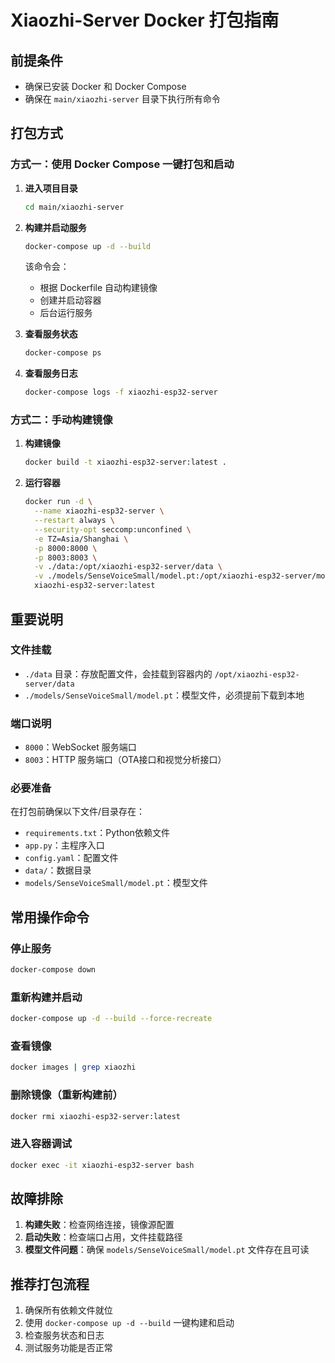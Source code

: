 # Xiaozhi-Server Docker 打包指南

## 前提条件
- 确保已安装 Docker 和 Docker Compose
- 确保在 `main/xiaozhi-server` 目录下执行所有命令

## 打包方式

### 方式一：使用 Docker Compose 一键打包和启动

1. **进入项目目录**
   ```bash
   cd main/xiaozhi-server
   ```

2. **构建并启动服务**
   ```bash
   docker-compose up -d --build
   ```
   
   该命令会：
   - 根据 Dockerfile 自动构建镜像
   - 创建并启动容器
   - 后台运行服务

3. **查看服务状态**
   ```bash
   docker-compose ps
   ```

4. **查看服务日志**
   ```bash
   docker-compose logs -f xiaozhi-esp32-server
   ```

### 方式二：手动构建镜像

1. **构建镜像**
   ```bash
   docker build -t xiaozhi-esp32-server:latest .
   ```

2. **运行容器**
   ```bash
   docker run -d \
     --name xiaozhi-esp32-server \
     --restart always \
     --security-opt seccomp:unconfined \
     -e TZ=Asia/Shanghai \
     -p 8000:8000 \
     -p 8003:8003 \
     -v ./data:/opt/xiaozhi-esp32-server/data \
     -v ./models/SenseVoiceSmall/model.pt:/opt/xiaozhi-esp32-server/models/SenseVoiceSmall/model.pt \
     xiaozhi-esp32-server:latest
   ```

## 重要说明

### 文件挂载
- `./data` 目录：存放配置文件，会挂载到容器内的 `/opt/xiaozhi-esp32-server/data`
- `./models/SenseVoiceSmall/model.pt`：模型文件，必须提前下载到本地

### 端口说明
- `8000`：WebSocket 服务端口
- `8003`：HTTP 服务端口（OTA接口和视觉分析接口）

### 必要准备
在打包前确保以下文件/目录存在：
- `requirements.txt`：Python依赖文件
- `app.py`：主程序入口
- `config.yaml`：配置文件
- `data/`：数据目录
- `models/SenseVoiceSmall/model.pt`：模型文件

## 常用操作命令

### 停止服务
```bash
docker-compose down
```

### 重新构建并启动
```bash
docker-compose up -d --build --force-recreate
```

### 查看镜像
```bash
docker images | grep xiaozhi
```

### 删除镜像（重新构建前）
```bash
docker rmi xiaozhi-esp32-server:latest
```

### 进入容器调试
```bash
docker exec -it xiaozhi-esp32-server bash
```

## 故障排除

1. **构建失败**：检查网络连接，镜像源配置
2. **启动失败**：检查端口占用，文件挂载路径
3. **模型文件问题**：确保 `models/SenseVoiceSmall/model.pt` 文件存在且可读

## 推荐打包流程

1. 确保所有依赖文件就位
2. 使用 `docker-compose up -d --build` 一键构建和启动
3. 检查服务状态和日志
4. 测试服务功能是否正常 